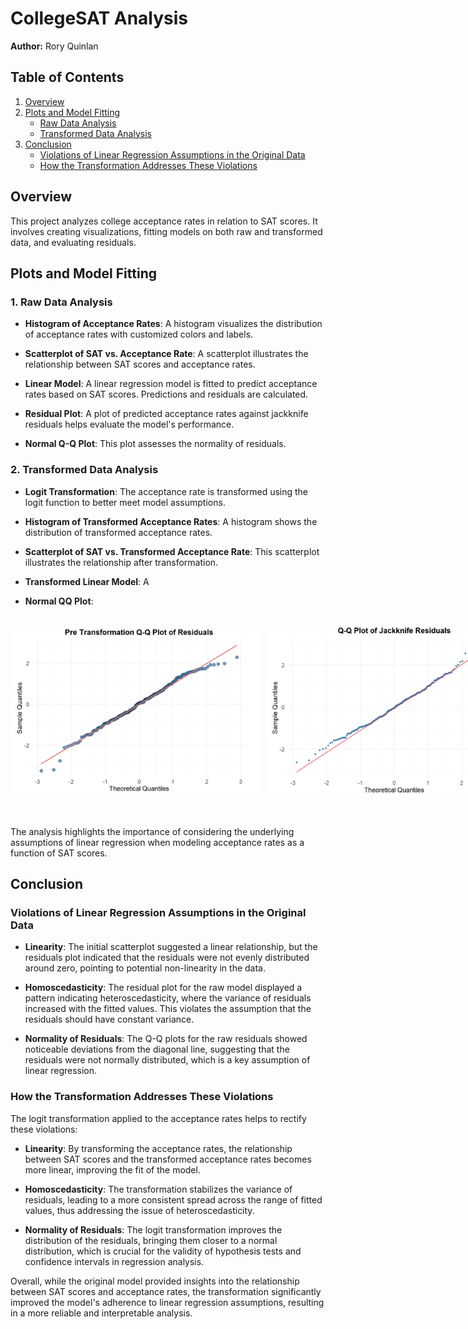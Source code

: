 # CollegeSAT Analysis

**Author:** Rory Quinlan

## Table of Contents

1. [Overview](#overview)
2. [Plots and Model Fitting](#plots-and-model-fitting)
   - [Raw Data Analysis](#1-raw-data-analysis)
   - [Transformed Data Analysis](#2-transformed-data-analysis)
3. [Conclusion](#conclusion)
   - [Violations of Linear Regression Assumptions in the Original Data](#violations-of-linear-regression-assumptions-in-the-original-data)
   - [How the Transformation Addresses These Violations](#how-the-transformation-addresses-these-violations)

## Overview

This project analyzes college acceptance rates in relation to SAT scores. It involves creating visualizations, fitting models on both raw and transformed data, and evaluating residuals.

## Plots and Model Fitting

### 1. Raw Data Analysis

- **Histogram of Acceptance Rates**: A histogram visualizes the distribution of acceptance rates with customized colors and labels.
  
- **Scatterplot of SAT vs. Acceptance Rate**: A scatterplot illustrates the relationship between SAT scores and acceptance rates.

- **Linear Model**: A linear regression model is fitted to predict acceptance rates based on SAT scores. Predictions and residuals are calculated.

- **Residual Plot**: A plot of predicted acceptance rates against jackknife residuals helps evaluate the model's performance.

- **Normal Q-Q Plot**: This plot assesses the normality of residuals.

### 2. Transformed Data Analysis

- **Logit Transformation**: The acceptance rate is transformed using the logit function to better meet model assumptions.

- **Histogram of Transformed Acceptance Rates**: A histogram shows the distribution of transformed acceptance rates.

- **Scatterplot of SAT vs. Transformed Acceptance Rate**: This scatterplot illustrates the relationship after transformation.

- **Transformed Linear Model**: A

- **Normal QQ Plot**:

<br>

<div style="display: flex;">
    <img src="https://github.com/RoryQo/College-Acceptance-and-SAT-Scores/raw/main/PreQQ.jpg" style="width: 400px; margin-right: 10px;" alt="Pre Transformation Q-Q Plot">
    <img src="https://github.com/RoryQo/College-Acceptance-and-SAT-Scores/raw/main/QQ.jpg" style="width: 400px;" alt="Post Transformation Q-Q Plot">
</div>

<br>
<br>

The analysis highlights the importance of considering the underlying assumptions of linear regression when modeling acceptance rates as a function of SAT scores. 

## Conclusion

### Violations of Linear Regression Assumptions in the Original Data

- **Linearity**: The initial scatterplot suggested a linear relationship, but the residuals plot indicated that the residuals were not evenly distributed around zero, pointing to potential non-linearity in the data.

- **Homoscedasticity**: The residual plot for the raw model displayed a pattern indicating heteroscedasticity, where the variance of residuals increased with the fitted values. This violates the assumption that the residuals should have constant variance.

- **Normality of Residuals**: The Q-Q plots for the raw residuals showed noticeable deviations from the diagonal line, suggesting that the residuals were not normally distributed, which is a key assumption of linear regression.

### How the Transformation Addresses These Violations

The logit transformation applied to the acceptance rates helps to rectify these violations:

- **Linearity**: By transforming the acceptance rates, the relationship between SAT scores and the transformed acceptance rates becomes more linear, improving the fit of the model.

- **Homoscedasticity**: The transformation stabilizes the variance of residuals, leading to a more consistent spread across the range of fitted values, thus addressing the issue of heteroscedasticity.

- **Normality of Residuals**: The logit transformation improves the distribution of the residuals, bringing them closer to a normal distribution, which is crucial for the validity of hypothesis tests and confidence intervals in regression analysis.

Overall, while the original model provided insights into the relationship between SAT scores and acceptance rates, the transformation significantly improved the model's adherence to linear regression assumptions, resulting in a more reliable and interpretable analysis.
